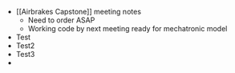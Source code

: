 - [[Airbrakes Capstone]] meeting notes
	- Need to order ASAP
	- Working code by next meeting ready for mechatronic model
- Test
- Test2
- Test3
-